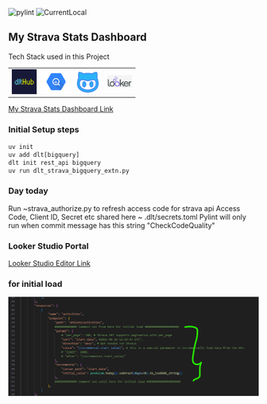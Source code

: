 ![pylint](https://img.shields.io/badge/pylint-7.72-yellow)
![CurrentLocal](https://img.shields.io/badge/machine-Latitude-brightgreen)

<h2>My Strava Stats Dashboard</h2>
Tech Stack used in this Project
<div style="text-align: center;">
  <table>
    <tr>
      <td align="center"><img src="./image/dlthub.png" width="50"/></td>
      <td align="center"><img src="./image/bigquery2.png" width="50"/></td>
      <td align="center"><img src="./image/github-svgrepo-com (1).png" width="50"/></td>
      <td align="center"><img src="./image/looker.png" width="50"/></td>
    </tr>
  </table>
</div>

<a href="https://lookerstudio.google.com/reporting/f472dda8-c0e5-45c6-a52f-95eee12d3e1a">My Strava Stats Dashboard Link</a>


### Initial Setup steps

```
uv init
uv add dlt[bigquery]
dlt init rest_api bigquery
uv run dlt_strava_bigquery_extn.py

``` 

### Day today 

Run ~strava_authorize.py to refresh access code for strava api
Access Code, Client ID, Secret etc shared here ~ .dlt/secrets.toml
Pylint will only run when commit message has this string "CheckCodeQuality"

### Looker Studio Portal

<a href="https://lookerstudio.google.com/u/0/navigation/reporting">Looker Studio Editor Link</a>

### for initial load 

![alt text](image/initial_load.png)
